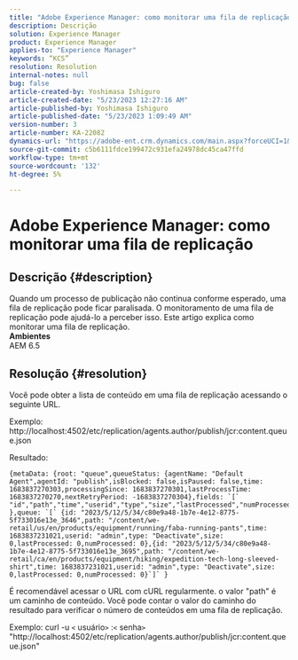 ```yaml
---
title: "Adobe Experience Manager: como monitorar uma fila de replicação"
description: Descrição
solution: Experience Manager
product: Experience Manager
applies-to: "Experience Manager"
keywords: “KCS”
resolution: Resolution
internal-notes: null
bug: false
article-created-by: Yoshimasa Ishiguro
article-created-date: "5/23/2023 12:27:16 AM"
article-published-by: Yoshimasa Ishiguro
article-published-date: "5/23/2023 1:09:49 AM"
version-number: 3
article-number: KA-22082
dynamics-url: "https://adobe-ent.crm.dynamics.com/main.aspx?forceUCI=1&pagetype=entityrecord&etn=knowledgearticle&id=814a388b-00f9-ed11-8849-6045bd006a22"
source-git-commit: c5b6111fdce199472c931efa24978dc45ca47ffd
workflow-type: tm+mt
source-wordcount: '132'
ht-degree: 5%

---
```


# Adobe Experience Manager: como monitorar uma fila de replicação

## Descrição {#description}

Quando um processo de publicação não continua conforme esperado, uma fila de replicação pode ficar paralisada. O monitoramento de uma fila de replicação pode ajudá-lo a perceber isso. Este artigo explica como monitorar uma fila de replicação.
 <br><b>Ambientes</b><br>
AEM 6.5

## Resolução {#resolution}


Você pode obter a lista de conteúdo em uma fila de replicação acessando o seguinte URL.

Exemplo: http://localhost:4502/etc/replication/agents.author/publish/jcr:content.queue.json

Resultado:




```
{metaData: {root: "queue",queueStatus: {agentName: "Default Agent",agentId: "publish",isBlocked: false,isPaused: false,time: 1683837270303,processingSince: 1683837270301,lastProcessTime: 1683837270270,nextRetryPeriod: -1683837270304},fields: `[` "id","path","time","userid","type","size","lastProcessed","numProcessed"`]` },queue: `[` {id: "2023/5/12/5/34/c80e9a48-1b7e-4e12-8775-5f733016e13e_3646",path: "/content/we-retail/us/en/products/equipment/running/faba-running-pants",time: 1683837231021,userid: "admin",type: "Deactivate",size: 0,lastProcessed: 0,numProcessed: 0},{id: "2023/5/12/5/34/c80e9a48-1b7e-4e12-8775-5f733016e13e_3695",path: "/content/we-retail/ca/en/products/equipment/hiking/expedition-tech-long-sleeved-shirt",time: 1683837231021,userid: "admin",type: "Deactivate",size: 0,lastProcessed: 0,numProcessed: 0}`]` }
```






É recomendável acessar o URL com cURL regularmente. o valor &quot;path&quot; é um caminho de conteúdo. Você pode contar o valor do caminho do resultado para verificar o número de conteúdos em uma fila de replicação.

Exemplo: curl -u `<` usuário`>` :`<` senha`>`  &quot;http://localhost:4502/etc/replication/agents.author/publish/jcr:content.queue.json&quot;

